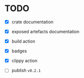 # TODO

* [x] crate documentation

* [x] exposed artefacts documentation

* [x] build action 

* [x] badges

* [x] clippy action

* [ ] publish `v0.2.1`
